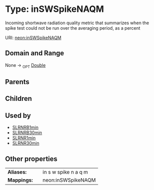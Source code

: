 
# Type: inSWSpikeNAQM


Incoming shortwave radiation quality metric that summarizes when the spike test could not be run over the averaging period, as a percent

URI: [neon:inSWSpikeNAQM](https://data.neonscience.org/inSWSpikeNAQM)


## Domain and Range

None ->  <sub>OPT</sub> [Double](types/Double.md)

## Parents


## Children


## Used by

 * [SLRNRB1min](SLRNRB1min.md)
 * [SLRNRB30min](SLRNRB30min.md)
 * [SLRNR1min](SLRNR1min.md)
 * [SLRNR30min](SLRNR30min.md)

## Other properties

|  |  |  |
| --- | --- | --- |
| **Aliases:** | | in s w spike n a q m |
| **Mappings:** | | neon:inSWSpikeNAQM |

